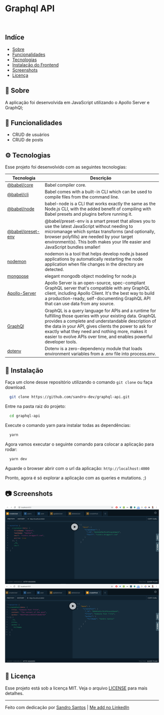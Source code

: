 #  Graphql API

<br />

## Indíce

- [Sobre](#book-Sobre)
- [Funcionalidades](#hammer-Funcionalidades)
- [Tecnologias](#gear-Tecnologias)
- [Instalação do Frontend ](#computer-Frontend)
- [Screenshots](#camera-Screenshots)
- [Licença](#memo-Licença)

## :book: Sobre
  A aplicação foi desenvolvida em JavaScript utilizando o Apollo Server e GraphQl;


## :hammer: Funcionalidades

- CRUD de usuários
- CRUD de posts



## :gear: Tecnologias

Esse projeto foi desenvolvido com as seguintes tecnologias:


  | Tecnologia  |  Descrição  |
  | --- | --- |
  | [@babel/core](https://babeljs.io/docs/en/babel-core) | Babel compiler core. |
  | [@babel/cli](https://babeljs.io/docs/en/babel-cli) | Babel comes with a built-in CLI which can be used to compile files from the command line. |
  | [@babel/node](https://babeljs.io/docs/en/babel-node) | babel-node is a CLI that works exactly the same as the Node.js CLI, with the added benefit of compiling with Babel presets and plugins before running it. |
  | [@babel/preset-env](https://babeljs.io/docs/en/babel-preset-env) | @babel/preset-env is a smart preset that allows you to use the latest JavaScript without needing to micromanage which syntax transforms (and optionally, browser polyfills) are needed by your target environment(s). This both makes your life easier and JavaScript bundles smaller! |
  | [nodemon](https://nodemon.io/) | nodemon is a tool that helps develop node.js based applications by automatically restarting the node application when file changes in the directory are detected. |
  | [mongoose](https://mongoosejs.com/) | elegant mongodb object modeling for node.js |
  | [Apollo-Server](https://www.apollographql.com/docs/apollo-server/) | Apollo Server is an open-source, spec-compliant GraphQL server that's compatible with any GraphQL client, including Apollo Client. It's the best way to build a production-ready, self-documenting GraphQL API that can use data from any source. |
  | [GraphQl](https://graphql.org/)  | GraphQL is a query language for APIs and a runtime for fulfilling those queries with your existing data. GraphQL provides a complete and understandable description of the data in your API, gives clients the power to ask for exactly what they need and nothing more, makes it easier to evolve APIs over time, and enables powerful developer tools. |
  | [dotenv](https://www.npmjs.com/package/dotenv) | Dotenv is a zero-dependency module that loads environment variables from a .env file into process.env. |




## :wrench: Instalação

Faça um clone desse repositório utilizando o comando `git clone` ou faça download.

```bash
  git clone https://github.com/sandro-dev/graphql-api.git
```

Entre na pasta raiz do projeto:

```bash
  cd graphql-api
```

Execute o comando yarn para instalar todas as dependências:

```bash
  yarn
```

Agora vamos executar o seguinte comando para colocar a aplicação para rodar:
```bash
  yarn dev
```

Aguarde o browser abrir com o url da aplicação:
`http://localhost:4000`

Pronto, agora é só explorar a aplicação com as queries e mutations. ;)


## :camera: Screenshots

<img src="https://raw.githubusercontent.com/sandro-dev/graphql-api/master/.github/screenshot-01.PNG" />

<img src="https://raw.githubusercontent.com/sandro-dev/graphql-api/master/.github/screenshot-02.PNG" />


## :memo: Licença

Esse projeto está sob a licença MIT. Veja o arquivo [LICENSE](LICENSE.md) para mais detalhes.

---

Feito com dedicação por [Sandro Santos](https://github.com/sandro-dev) | [Me add no LinkedIn](https://www.linkedin.com/in/sandro-dev/)
